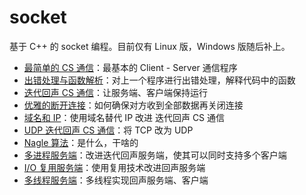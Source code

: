 # socket
基于 C++ 的 socket 编程。目前仅有 Linux 版，Windows 版随后补上。

- [最简单的 CS 通信](./basic/README.md)：最基本的 Client - Server 通信程序
- [出错处理与函数解析](./error/README.md)：对上一个程序进行出错处理，解释代码中的函数
- [迭代回声 CS 通信](./loop/README.md)：让服务端、客户端保持运行
- [优雅的断开连接](./elegantClose/README.md)：如何确保对方收到全部数据再关闭连接
- [域名和 IP](./dns/README.md)：使用域名替代 IP 改进 迭代回声 CS 通信
- [UDP 迭代回声 CS 通信](./udp/README.md)：将 TCP 改为 UDP
- [Nagle 算法](./nagle/README.md)：是什么，干啥的
- [多进程服务端](./fork/README.md)：改进迭代回声服务端，使其可以同时支持多个客户端
- [I/O 复用服务端](./select-epoll/README.md)：使用复用技术改进回声服务端
- [多线程服务端](./thread/README.md)：多线程实现回声服务端、客户端
